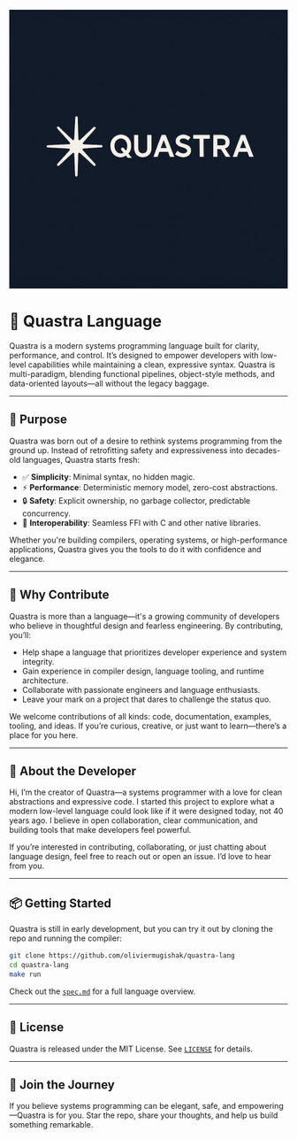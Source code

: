 ![Quastra Logo](./assets/logo.png)

# 🧘 Quastra Language

Quastra is a modern systems programming language built for clarity, performance, and control. It’s designed to empower developers with low-level capabilities while maintaining a clean, expressive syntax. Quastra is multi-paradigm, blending functional pipelines, object-style methods, and data-oriented layouts—all without the legacy baggage.

---

## 🚀 Purpose

Quastra was born out of a desire to rethink systems programming from the ground up. Instead of retrofitting safety and expressiveness into decades-old languages, Quastra starts fresh:

- ✅ **Simplicity**: Minimal syntax, no hidden magic.
- ⚡ **Performance**: Deterministic memory model, zero-cost abstractions.
- 🔒 **Safety**: Explicit ownership, no garbage collector, predictable concurrency.
- 🧩 **Interoperability**: Seamless FFI with C and other native libraries.

Whether you're building compilers, operating systems, or high-performance applications, Quastra gives you the tools to do it with confidence and elegance.

---

## 🤝 Why Contribute

Quastra is more than a language—it's a growing community of developers who believe in thoughtful design and fearless engineering. By contributing, you’ll:

- Help shape a language that prioritizes developer experience and system integrity.
- Gain experience in compiler design, language tooling, and runtime architecture.
- Collaborate with passionate engineers and language enthusiasts.
- Leave your mark on a project that dares to challenge the status quo.

We welcome contributions of all kinds: code, documentation, examples, tooling, and ideas. If you’re curious, creative, or just want to learn—there’s a place for you here.

---

## 👤 About the Developer

Hi, I’m the creator of Quastra—a systems programmer with a love for clean abstractions and expressive code. I started this project to explore what a modern low-level language could look like if it were designed today, not 40 years ago. I believe in open collaboration, clear communication, and building tools that make developers feel powerful.

If you’re interested in contributing, collaborating, or just chatting about language design, feel free to reach out or open an issue. I’d love to hear from you.

---

## 📦 Getting Started

Quastra is still in early development, but you can try it out by cloning the repo and running the compiler:

```bash
git clone https://github.com/oliviermugishak/quastra-lang
cd quastra-lang
make run
```

Check out the [`spec.md`](./spec.md) for a full language overview.

---

## 📄 License

Quastra is released under the MIT License. See [`LICENSE`](./LICENSE) for details.

---

## 🌱 Join the Journey

If you believe systems programming can be elegant, safe, and empowering—Quastra is for you. Star the repo, share your thoughts, and help us build something remarkable.